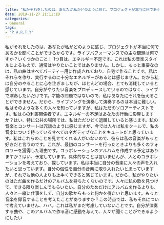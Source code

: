 ```yaml
---
title: "私がそれをしたのは、あなたが私がどのように感じ、プロジェクトが本当に何であるかを聞くことができるからです。"
date: 2019-11-27 21:11:18
categories:
- General
tags:
- "P.A.R.T.Y"
---
```


私がそれをしたのは、あなたが私がどのように感じ、プロジェクトが本当に何であるかを聞くことができるからです。ライブパフォーマンスでの主な問題は何ですか？いくつかのこと！ 1つ目は、エネルギー不足です。これは私の音楽スタイルによるもので、通常はやりたいことではありません。しかし、もっと重要なのは、私の曲はすべてパーティー用に作成されており、自宅で作ることです。私はそれらを作り、実行するのに十分なエネルギーがあるとは感じません。だから私は自分のやることに心を注ぎましたが、ほとんどの場合、とても消耗していると感じています。自分がやりたい音楽をプロデュースしているのではなく、ライブで演奏したいだけです。才能の問題ではないので、私はあなたにそれを伝えることができません。だから、ライブソングを演奏して演奏するのは本当に難しい。私はそのような多くの人々を知っていますが、私はただのソロアーティストです。私は心の利害関係者です。エネルギーの不足はあなたの行動に影響しますか？はい、特に公共の場所では、私はただひどく退屈していると感じます。私の音楽とコンサートは冗談のように感じますが、今では人々は私をクールで、私の音楽について持っているすべてのネガティブなことをキュートだと思っています。私はこれらのことを見せてくれる人がいないので、彼らは私の音楽がもっと好きだと言うのです。これが、最初のコンサートを行ったときよりも多くのフォロワーを獲得した理由です。コラボレーションのアルバムを作成する予定はありますか？はい、予定しています。具体的なことは言いませんが、人とのコラボレーションを考えており、探しています。私は本当に自分の音楽に人々の声を入れたいと思っています。自分の個性を自分の音楽に取り入れたいと思っていますが、それでも他の人よりも上手くできると感じています。だから、私がやりたいのはただ曲を作るだけのアルバムを持ちたくないのです。人々に私の歌を見つけて、できる限り楽しんでもらいたい。自分のためだけにアルバムを作るよりも、人々と一緒に仕事をして、自分の歌からもっと何かを得たいと思います。もっと音楽を録音することを考えたことがありますか？この時点では、私もそれについて考えていません、ハハ。これは私がまだ考慮していないことです。自分が演奏する曲や、このアルバムで作る音に感動を与えて、人々が聞くことができるようにしたい
